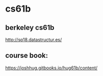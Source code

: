 # cs61b
## berkeley cs61b
http://sp18.datastructur.es/

## course book:
https://joshhug.gitbooks.io/hug61b/content/
